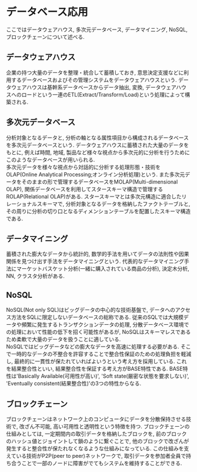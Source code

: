 # データベース応用
ここではデータウェアハウス, 多次元データベース, データマイニング, NoSQL, ブロックチェーンについて述べる.

## データウェアハウス
企業の持つ大量のデータを整理・統合して蓄積しておき, 意思決定支援などに利用するデータベースおよびその管理システムをデータウェアハウスという. データウェアハウスは基幹系データベースからデータ抽出, 変換, データウェアハウスへのロードという一連のETL(Extract/Transform/Load)という処理によって構築される.

## 多次元データベース
分析対象となるデータと, 分析の軸となる属性項目から構成されるデータベースを多次元データベースという. データウェアハウスに蓄積された大量のデータをもとに, 例えば時間, 地域, 製品など様々な視点から多次元的に分析を行うためにこのようなデータベースが用いられる.  
多次元データを様々な視点から対話的に分析する処理形態・技術をOLAP(Online Analytical Processing;オンライン分析処理)という. また多次元データをそのままの形で管理するデータベースをMOLAP(Multi-dimensional OLAP), 関係データベースを利用してスタースキーマ構造で管理するROLAP(Relational OLAP)がある. スタースキーマとは多次元構造に適合したリレーショナルスキーマで, 分析対象となるデータを格納したファクトテーブルと, その周りに分析の切り口となるディメンションテーブルを配置したスキーマ構造である.

## データマイニング
蓄積された膨大なデータから統計的, 数学的手法を用いてデータの法則性や因果関係を見つけ出す手法をデータマイニングという. 代表的なデータマイニング手法にマーケットバスケット分析(一緒に購入されている商品の分析), 決定木分析, NN, クラスタ分析がある. 

## NoSQL
NoSQL(Not only SQL)はビッグデータの中心的な技術基盤で, データへのアクセス方法をSQLに限定しないデータベースの総称である. 従来のSQLでは大規模データや頻繁に発生するトランザクションデータの処理, 分散データベース環境での処理において性能の低下を招く可能性があるが, NoSQLはスキーマレスであるため柔軟で大量のデータを扱うことに適している.  
NoSQLではビッグデータなどの膨大なデータを高速に処理する必要がある. そこで一時的なデータの不整合を許容することで整合性保証のための処理負担を軽減し, 最終的に一貫性が保たれていればよいうという考え方を採用している. これを結果整合性といい, 結果整合性を保証する考え方がBASE特性である. BASE特性は'Basically Available(可用性が高い)', 'Soft state(厳密な状態を要求しない)', 'Eventually consistent(結果整合性)'の3つの特性からなる.

## ブロックチェーン
ブロックチェーンはネットワーク上のコンピュータにデータを分散保持させる技術で, 改ざん不可能, 高い可用性と透明性という特徴を持つ. ブロックチェーンの仕組みとしては, 一定期間内の取引データを格納したブロックを, 前のブロックのハッシュ値とジョイントして鎖のように繋ぐことで, 他のブロックで改ざんが発生すると整合性が保たれなくなるような仕組みになっている. この仕組みを支えている技術がP2P(peer to peer)ネットワークで, 取引データを参加者全員で持ち合うことで一部のノードに障害がでてもシステムを維持することができる. 


